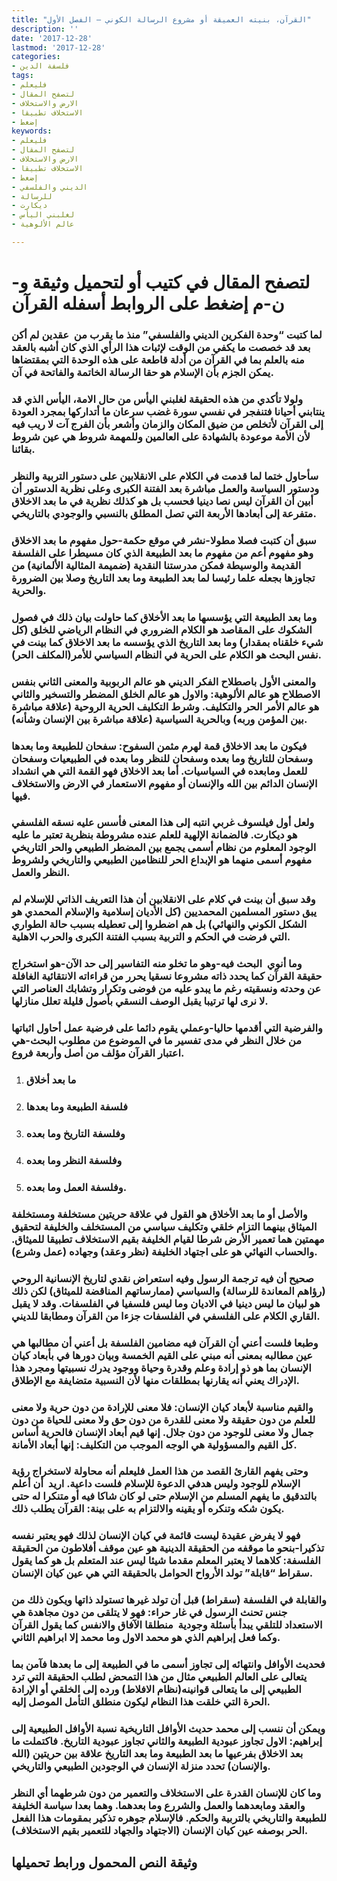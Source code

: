 ```yaml
---
title: "القرآن، بنيته العميقة أو مشروع الرسالة الكوني – الفصل الأول"
description: ''
date: '2017-12-28'
lastmod: '2017-12-28'
categories:
- فلسفة الدين
tags:
- فليعلم
- لتصفح المقال
- الارض والاستخلاف
- الاستخلاف تطبيقا
- إضغط
keywords:
- فليعلم
- لتصفح المقال
- الارض والاستخلاف
- الاستخلاف تطبيقا
- إضغط
- الديني والفلسفي
- للرسالة
- ديكارت
- لغلبني اليأس
- عالم الألوهية

---
```

# **لتصفح المقال في كتيب أو لتحميل وثيقة و-ن-م إضغط على الروابط أسفله** **القرآن**

### لما كتبت “وحدة الفكرين الديني والفلسفي” منذ ما يقرب من  عقدين لم أكن بعد قد خصصت ما يكفي من الوقت لإثبات هذا الرأي الذي كان أشبه بالعقد منه بالعلم بما في القرآن من أدلة قاطعة على هذه الوحدة التي بمقتضاها يمكن الجزم بأن الإسلام هو حقا الرسالة الخاتمة والفاتحة في آن.

### ولولا تأكدي من هذه الحقيقة لغلبني اليأس من حال الامة، اليأس الذي قد ينتابني أحيانا فتنفجر في نفسي سورة غضب سرعان ما أتداركها بمجرد العودة إلى القرآن لأتخلص من ضيق المكان والزمان وأشعر بأن الفرج آت لا ريب فيه لأن الأمة موعودة بالشهادة على العالمين وللمهمة شروط هي عين شروط بقائنا.

### سأحاول ختما لما قدمت في الكلام على الانقلابين على دستور التربية والنظر ودستور السياسة والعمل مباشرة بعد الفتنة الكبرى وعلى نظرية الدستور أن أبين أن القرآن ليس نصا دينيا فحسب بل هو كذلك نظرية في ما بعد الاخلاق متفرعة إلى أبعادها الأربعة التي تصل المطلق بالنسبي والوجودي بالتاريخي.

### سبق أن كتبت فصلا مطولا-نشر في موقع حكمة-حول مفهوم ما بعد الاخلاق وهو مفهوم أعم من مفهوم ما بعد الطبيعة الذي كان مسيطرا على الفلسفة القديمة والوسيطة فمكن مدرستنا النقدية (ضميمة المثالية الألمانية) من تجاوزها بجعله علما رئيسا لما بعد الطبيعة وما بعد التاريخ وصلا بين الضرورة والحرية.

### وما بعد الطبيعة التي يؤسسها ما بعد الأخلاق كما حاولت بيان ذلك في فصول الشكوك على المقاصد هو الكلام الضروري في النظام الرياضي للخلق (كل شيء خلقناه بمقدار) وما بعد التاريخ الذي يؤسسه ما بعد الاخلاق كما بينت في نفس البحث هو الكلام على الحرية في النظام السياسي للأمر(المكلف الحر).

### والمعنى الأول باصطلاح الفكر الديني هو عالم الربوبية والمعنى الثاني بنفس الاصطلاح هو عالم الألوهية: والاول هو عالم الخلق المضطر والتسخير والثاني هو عالم الأمر الحر والتكليف. وشرط التكليف الحرية الروحية (علاقة مباشرة بين المؤمن وربه) وبالحرية السياسية (علاقة مباشرة بين الإنسان وشأنه).

### فيكون ما بعد الاخلاق قمة لهرم مثمن السفوح: سفحان للطبيعة وما بعدها وسفحان للتاريخ وما بعده وسفحان للنظر وما بعده في الطبيعيات وسفحان للعمل ومابعده في السياسيات. أما بعد الاخلاق فهو القمة التي هي انشداد الإنسان الدائم بين الله والإنسان أو مفهوم الاستعمار في الارض والاستخلاف فيها.

### ولعل أول فيلسوف غربي انتبه إلى هذا المعنى فأسس عليه نسقه الفلسفي هو ديكارت. فالضمانة الإلهية للعلم عنده مشروطة بنظرية تعتبر ما عليه الوجود المعلوم من نظام أسمى يجمع بين المضطر الطبيعي والحر التاريخي مفهوم أسمى منهما هو الإبداع الحر للنظامين الطبيعي والتاريخي ولشروط النظر والعمل.

### وقد سبق أن بينت في كلام على الانقلابين أن هذا التعريف الذاتي للإسلام لم يبق دستور المسلمين المحمديين (كل الأديان إسلامية والإسلام المحمدي هو الشكل الكوني والنهائي) بل هم اضطروا إلى تعطيله بسبب حالة الطواري التي فرضت في الحكم و التربية بسبب الفتنة الكبرى والحرب الاهلية.

### وما أنوي  البحث فيه-وهو ما تخلو منه التفاسير إلى حد الآن-هو استخراج حقيقة القرآن كما يحدد ذاته مشروعا نسقيا يحرر من قراءاته الانتقائية الغافلة عن وحدته ونسقيته رغم ما يبدو عليه من فوضى وتكرار وتشابك العناصر التي لا نرى لها ترتيبا يقبل الوصف النسقي بأصول قليلة تعلل منازلها.

### والفرضية التي أقدمها حاليا-وعملي يقوم دائما على فرضية عمل أحاول اثباتها من خلال النظر في مدى تفسير ما في الموضوع من مطلوب البحث-هي اعتبار القرآن مؤلف من أصل وأربعة فروع.

1. ### ما بعد أخلاق
2. ### فلسفة الطبيعة وما بعدها
3. ### وفلسفة التاريخ وما بعده
4. ### وفلسفة النظر وما بعده
5. ### وفلسفة العمل وما بعده.

### والأصل أو ما بعد الأخلاق هو القول في علاقة حريتين مستخلفة ومستخلفة الميثاق بينهما التزام خلقي وتكليف سياسي من المستخلف والخليفة لتحقيق مهمتين هما تعمير الأرض شرطا لقيام الخليفة بقيم الاستخلاف تطبيقا للميثاق. والحساب النهائي هو على اجتهاد الخليفة (نظر وعقد) وجهاده (عمل وشرع).

### صحيح أن فيه ترجمة الرسول وفيه استعراض نقدي لتاريخ الإنسانية الروحي (رؤاهم المعاندة للرسالة) والسياسي (ممارساتهم المناقضة للميثاق) لكن ذلك هو لبيان ما ليس دينيا في الاديان وما ليس فلسفيا في الفلسفات. وقد لا يقبل القاري الكلام على الفلسفي في الفلسفات جزءا من القرآن ومطابقا للديني.

### وطبعا فلست أعني أن القرآن فيه مضامين الفلسفة بل أعني أن مطالبها هي عين مطالبه بمعنى أنه مبني على القيم الخمسة وبيان دورها في بأبعاد كيان الإنسان بما هو ذو إرادة وعلم وقدرة وحياة ووجود يدرك نسبيتها ومجرد هذا الإدراك يعني أنه يقارنها بمطلقات منها لأن النسبية متضايفة مع الإطلاق.

### والقيم مناسبة لأبعاد كيان الإنسان: فلا معنى للإرادة من دون حرية ولا معنى للعلم من دون حقيقة ولا معنى للقدرة من دون حق ولا معنى للحياة من دون جمال ولا معنى للوجود من دون جلال. إنها قيم أبعاد الإنسان فالحرية أساس كل القيم والمسؤولية هي الوجه الموجب من التكليف: إنها أبعاد الأمانة.

### وحتى يفهم القارئ القصد من هذا العمل فليعلم أنه محاولة لاستخراج رؤية الإسلام للوجود وليس هدفي الدعوة للإسلام فلست داعية. اريد  أن أعلم بالتدقيق ما يفهم المسلم من الإسلام حتى لو كان شاكا فيه أو متنكرا له حتى يكون شكه وتنكره أو يقينه والالتزام به على بينة: القرآن يطلب ذلك.

### فهو لا يفرض عقيدة ليست قائمة في كيان الإنسان لذلك فهو يعتبر نفسه تذكيرا-بنحو ما موقفه من الحقيقة الدينية هو عين موقف أفلاطون من الحقيقة الفلسفة: كلاهما لا يعتبر المعلم مقدما شيئا ليس عند المتعلم بل هو كما يقول سقراط “قابلة” تولد الأرواح الحوامل بالحقيقة التي هي عين كيان الإنسان.

### والقابلة في الفلسفة (سقراط) قبل أن تولد غيرها تستولد ذاتها ويكون ذلك من جنس تحنث الرسول في غار حراء: فهو لا يتلقى من دون مجاهدة هي الاستعداد للتلقي يبدأ بأسئلة وجودية  منطلقا الآفاق والانفس كما يقول القرآن وكما فعل إبراهيم الذي هو محمد الاول وما محمد إلا ابراهيم الثاني.

### فحديث الأوافل وانتهائه إلى تجاوز أسمى ما في الطبيعة إلى ما بعدها فآمن بما يتعالى على العالم الطبيعي مثال من هذا التمحض لطلب الحقيقة التي ترد الطبيعي إلى ما يتعالى قوانينه(نظام الافلاط) ورده إلى الخلقي أو الإرادة الحرة التي خلقت هذا النظام ليكون منطلق التأمل الموصل إليه.

### ويمكن أن ننسب إلى محمد حديث الأوافل التاريخية نسبة الأوافل الطبيعية إلى إبراهيم: الاول تجاوز عبودية الطبيعة والثاني تجاوز عبودية التاريخ. فاكتملت ما بعد الاخلاق بفرعيها ما بعد الطبيعة وما بعد التاريخ علاقة بين حريتين (الله والإنسان) تحدد منزلة الإنسان في الوجودين الطبيعي والتاريخي.

### وما كان للإنسان القدرة على الاستخلاف والتعمير من دون شرطهما أي النظر والعقد ومابعدهما والعمل والشررع وما بعدهما. وهما بعدا سياسة الخليفة للطبيعة والتاريخي بالتربية والحكم. فالإسلام جوهره تذكير بمقومات هذا الفعل الحر بوصفه عين كيان الإنسان (الاجتهاد والجهاد للتعمير بقيم الاستخلاف).

## وثيقة النص المحمول ورابط تحميلها

###